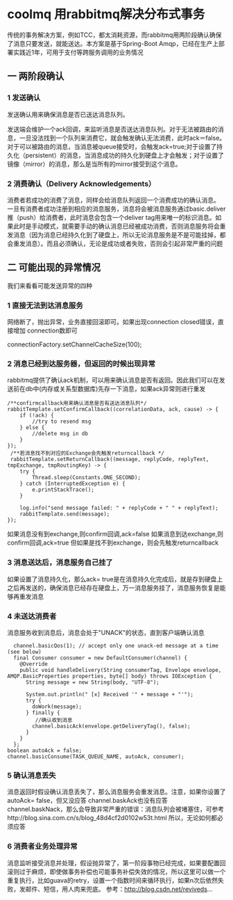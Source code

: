 # coolmq 用rabbitmq解决分布式事务
传统的事务解决方案，例如TCC，都太消耗资源，而rabbitmq用两阶段确认确保了消息只要发送，就能送达。本方案是基于Spring-Boot Amqp，已经在生产上部署实践近1年，可用于支付等跨服务调用的业务情况

## 一 两阶段确认
### 1 发送确认
发送确认用来确保消息是否已送达消息队列。

发送端会维护一个ack回调，来监听消息是否送达消息队列。对于无法被路由的消息，一旦没法找到一个队列来消费它，就会触发确认无法消费，此时ack＝false。对于可以被路由的消息，当消息被queue接受时，会触发ack=true;对于设置了持久化（persistent）的消息，当消息成功的持久化到硬盘上才会触发；对于设置了镜像（mirror）的消息，那么是当所有的mirror接受到这个消息。

### 2 消费确认（Delivery Acknowledgements）
消费者若成功的消费了消息，同样会给消息队列返回一个消费成功的确认消息。
一旦有消费者成功注册到相应的消息服务，消息将会被消息服务通过basic.deliver推（push）给消费者，此时消息会包含一个deliver tag用来唯一的标识消息。如果此时是手动模式，就需要手动的确认消息已经被成功消费，否则消息服务将会重发消息（因为消息已经持久化到了硬盘上，所以无论消息服务是不是可能挂掉，都会重发消息）。而且必须确认，无论是成功或者失败，否则会引起非常严重的问题

## 二 可能出现的异常情况
我们来看看可能发送异常的四种
### 1 直接无法到达消息服务
网络断了，抛出异常，业务直接回滚即可。如果出现connection closed错误，直接增加 connection数即可
   
   connectionFactory.setChannelCacheSize(100);
### 2 消息已经到达服务器，但返回的时候出现异常
rabbitmq提供了确认ack机制，可以用来确认消息是否有返回。因此我们可以在发送前在db中(内存或关系型数据库)先存一下消息，如果ack异常则进行重发

    /**confirmcallback用来确认消息是否有送达消息队列*/     
    rabbitTemplate.setConfirmCallback((correlationData, ack, cause) -> {
        if (!ack) {
            //try to resend msg
        } else {
            //delete msg in db
        }
    });
     /**若消息找不到对应的Exchange会先触发returncallback */
     rabbitTemplate.setReturnCallback((message, replyCode, replyText, tmpExchange, tmpRoutingKey) -> {
        try {
            Thread.sleep(Constants.ONE_SECOND);
        } catch (InterruptedException e) {
            e.printStackTrace();
        }

        log.info("send message failed: " + replyCode + " " + replyText);
        rabbitTemplate.send(message);
    });
    
如果消息没有到exchange,则confirm回调,ack=false
如果消息到达exchange,则confirm回调,ack=true
但如果是找不到exchange，则会先触发returncallback

### 3 消息送达后，消息服务自己挂了
如果设置了消息持久化，那么ack= true是在消息持久化完成后，就是存到硬盘上之后再发送的，确保消息已经存在硬盘上，万一消息服务挂了，消息服务恢复是能够再重发消息

### 4 未送达消费者
消息服务收到消息后，消息会处于"UNACK"的状态，直到客户端确认消息

      channel.basicQos(1); // accept only one unack-ed message at a time (see below)
      final Consumer consumer = new DefaultConsumer(channel) {
        @Override
        public void handleDelivery(String consumerTag, Envelope envelope, AMQP.BasicProperties properties, byte[] body) throws IOException {
          String message = new String(body, "UTF-8");

          System.out.println(" [x] Received '" + message + "'");
          try {
            doWork(message);
          } finally {
             //确认收到消息
            channel.basicAck(envelope.getDeliveryTag(), false);
          }
        }
      };
    boolean autoAck = false;
    channel.basicConsume(TASK_QUEUE_NAME, autoAck, consumer);

### 5 确认消息丢失
消息返回时假设确认消息丢失了，那么消息服务会重发消息。注意，如果你设置了autoAck= false，但又没应答 channel.baskAck也没有应答 channel.baskNack，那么会导致非常严重的错误：消息队列会被堵塞住，可参考http://blog.sina.com.cn/s/blog_48d4cf2d0102w53t.html 所以，无论如何都必须应答

### 6 消费者业务处理异常
消息监听接受消息并处理，假设抛异常了，第一阶段事物已经完成，如果要配置回滚则过于麻烦，即使做事务补偿也可能事务补偿失效的情况，所以这里可以做一个重复执行，比如guava的retry，设置一个指数时间来循环执行，如果n次后依然失败，发邮件、短信，用人肉来兜底。
参考：http://blog.csdn.net/reviveds...
